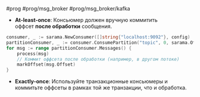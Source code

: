 #prog #prog/msg_broker #prog/msg_broker/kafka 

- **At-least-once**: Консьюмер должен вручную коммитить оффсет **после обработки** сообщения.  

```go
consumer, _ := sarama.NewConsumer([]string{"localhost:9092"}, config)
partitionConsumer, _ := consumer.ConsumePartition("topic", 0, sarama.OffsetOldest)
for msg := range partitionConsumer.Messages() {
	process(msg)
	// Коммит оффсета после обработки (например, в другом потоке)
	markOffset(msg.Offset)
}
```
    
- **Exactly-once**: Используйте транзакционные консьюмеры и коммитьте оффсеты в рамках той же транзакции, что и обработка.